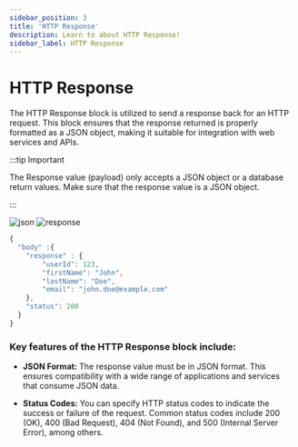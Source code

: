 ```yaml
---
sidebar_position: 3
title: 'HTTP Response'
description: Learn to about HTTP Response! 
sidebar_label: HTTP Response
---
```


# HTTP Response

The HTTP Response block is utilized to send a response back for an HTTP request. This block ensures that the response returned is properly formatted as a JSON object, making it suitable for integration with web services and APIs.

:::tip Important

The Response value (payload) only accepts a JSON object or a database return values. Make sure that the response value is a JSON object.

:::

![json](@site/static/img/json-var.png)
![response](@site/static/img/response.png)

```jsx title="Sample Response"
{
  "body" :{
    "response" : {
        "userId": 123,
        "firstName": "John",
        "lastName": "Doe",
        "email": "john.doe@example.com"
    },
    "status": 200
  }
}
```

### Key features of the HTTP Response block include:

- **JSON Format:** The response value must be in JSON format. This ensures compatibility with a wide range of applications and services that consume JSON data.

- **Status Codes:** You can specify HTTP status codes to indicate the success or failure of the request. Common status codes include 200 (OK), 400 (Bad Request), 404 (Not Found), and 500 (Internal Server Error), among others.

